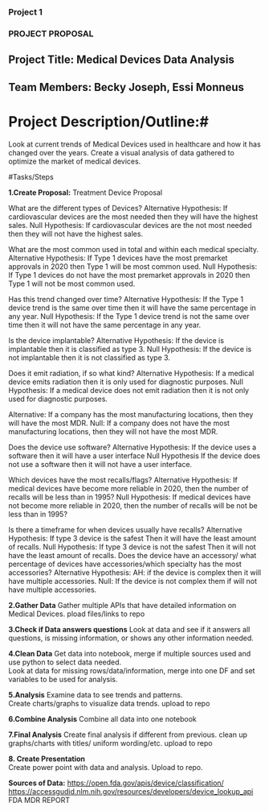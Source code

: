 ### Project 1 ###

### PROJECT PROPOSAL ###

## Project Title:  Medical Devices Data Analysis ##

## Team Members: Becky Joseph, Essi Monneus ##

# Project Description/Outline:#
Look at current trends of Medical Devices used in healthcare and how it has changed over the years. Create a visual analysis of data gathered to optimize the market of medical devices.   

#Tasks/Steps

**1.Create Proposal:**
Treatment Device Proposal

What are the different types of Devices?
Alternative Hypothesis: If cardiovascular devices are the most needed then they will have the highest sales.
Null Hypothesis:  If cardiovascular devices are the not most needed then they will not have the highest sales.

What are the most common used in total and within each medical specialty.
Alternative Hypothesis: If Type 1 devices have the most premarket approvals in 2020  then Type 1 will be most common used.
Null Hypothesis:  If Type 1 devices do not have the most premarket approvals in 2020 then Type 1 will not be most common used.

Has this trend changed over time? 
Alternative Hypothesis: If the Type 1 device trend is the same over time then it will have the same percentage in any year.
Null Hypothesis:  If the Type 1 device trend is not the same over time then it will not have the same percentage in any year.

Is the device implantable? 
Alternative Hypothesis: If the device is implantable then it is classified as type 3.
Null Hypothesis:  If the device is not implantable then it is not classified as type 3.

Does it emit radiation, if so what kind?
Alternative Hypothesis: If a medical device emits radiation then it is only used for diagnostic purposes.
Null Hypothesis:   If a medical device does not emit radiation then it is not only used for diagnostic purposes.

Alternative: If a company has the most manufacturing locations, then they will have the most MDR.
Null: If a company does not have the most manufacturing locations, then they will not have the most MDR.


Does the device use software?
Alternative Hypothesis: If the device uses a software then it will have a user interface
Null Hypothesis If the device does not use a software then it will not have a user interface.


 Which devices have the most recalls/flags?
 Alternative Hypothesis: If medical devices have become more reliable in 2020, then the number of recalls will be less than in 1995? 
Null Hypothesis:  If medical devices have not become more reliable in 2020, then the number of recalls will be not be less than in 1995?

Is there a timeframe for when devices usually have recalls? 
Alternative Hypothesis: If type 3 device is the safest Then it will have the least amount of recalls.
Null Hypothesis:  If type 3 device is not the safest Then it will not have the least amount of recalls.
Does the device have an accessory/ what percentage of devices have accessories/which specialty has the most accessories?
Alternative Hypothesis: AH: if the device is complex then it will have multiple accessories. 
Null: If the device is not complex them if will not have multiple accessories.  


**2.Gather Data**
Gather multiple APIs that have detailed information on Medical Devices. 
pload files/links to repo

**3.Check if Data answers questions**
Look at data and see if it answers all questions, is missing information, or shows any other information needed.

**4.Clean Data**
Get data into notebook, merge if multiple sources used and use python to select data needed.  
 Look at data for missing rows/data/information, merge into one DF and set variables to be used for analysis.

**5.Analysis**
 Examine data to see trends and patterns.  
 Create charts/graphs to visualize data trends. upload to repo

**6.Combine Analysis** 
  Combine all data into one notebook

**7.Final Analysis** 
  Create final analysis if different from previous.  clean up graphs/charts with titles/ uniform wording/etc. upload to repo

**8. Create Presentation**  
  Create power point with data and analysis.  Upload to repo.

**Sources of Data:**
https://open.fda.gov/apis/device/classification/
https://accessgudid.nlm.nih.gov/resources/developers/device_lookup_api
FDA MDR REPORT
